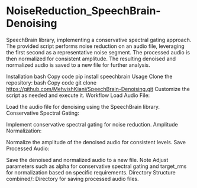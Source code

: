 # NoiseReduction_SpeechBrain-Denoising
 SpeechBrain library, implementing a conservative spectral gating approach. The provided script performs noise reduction on an audio file, leveraging the first second as a representative noise segment. 
The processed audio is then normalized for consistent amplitude. The resulting denoised and normalized audio is saved to a new file for further analysis.

Installation
bash
Copy code
pip install speechbrain
Usage
Clone the repository:
bash
Copy code
git clone https://github.com/MehvishKiani/SpeechBrain-Denoising.git
Customize the script as needed and execute it.
Workflow
Load Audio File:

Load the audio file for denoising using the SpeechBrain library.
Conservative Spectral Gating:

Implement conservative spectral gating for noise reduction.
Amplitude Normalization:

Normalize the amplitude of the denoised audio for consistent levels.
Save Processed Audio:

Save the denoised and normalized audio to a new file.
Note
Adjust parameters such as alpha for conservative spectral gating and target_rms for normalization based on specific requirements.
Directory Structure
combined/: Directory for saving processed audio files.
